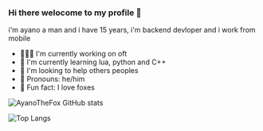 ### Hi there welocome to my profile 👋

i'm ayano a man and i have 15 years, i'm backend devloper and i work from mobile

- 👨🏻‍🏭 I'm currently working on oft
- 📕 I'm currently learning lua, python and C++
- 🍹 I'm looking to help others peoples
- 🌺 Pronouns: he/him
- 🦊 Fun fact: I love foxes

![AyanoTheFox GitHub stats](https://github-readme-stats.vercel.app/api?username=AyanoTheFox&show_icons=true&theme=synthwave)

![Top Langs](https://github-readme-stats.vercel.app/api/top-langs/?username=AyanoTheFox&theme=synthwave)
